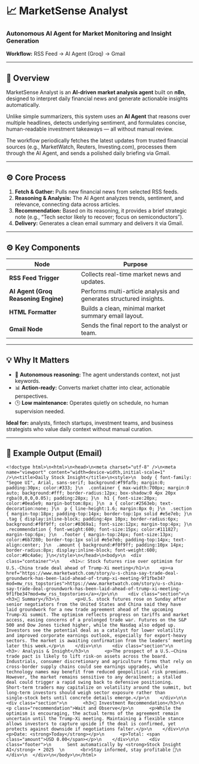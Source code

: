 # 📈 MarketSense Analyst
### Autonomous AI Agent for Market Monitoring and Insight Generation

**Workflow:** RSS Feed → AI Agent (Groq) → Gmail  

---

## 🧠 Overview
MarketSense Analyst is an **AI-driven market analysis agent** built on **n8n**, designed to interpret daily financial news and generate actionable insights automatically.  

Unlike simple summarizers, this system uses an **AI Agent** that reasons over multiple headlines, detects underlying sentiment, and formulates concise, human-readable investment takeaways — all without manual review.  

The workflow periodically fetches the latest updates from trusted financial sources (e.g., MarketWatch, Reuters, Investing.com), processes them through the AI Agent, and sends a polished daily briefing via Gmail.

---

## ⚙️ Core Process
1. **Fetch & Gather:** Pulls new financial news from selected RSS feeds.  
2. **Reasoning & Analysis:** The AI Agent analyzes trends, sentiment, and relevance, connecting data across articles.  
3. **Recommendation:** Based on its reasoning, it provides a brief strategic note (e.g., “Tech sector likely to recover; focus on semiconductors”).  
4. **Delivery:** Generates a clean email summary and delivers it via Gmail.  

---

## ⚙️ Key Components
| Node | Purpose |
|------|----------|
| **RSS Feed Trigger** | Collects real-time market news and updates. |
| **AI Agent (Groq Reasoning Engine)** | Performs multi-article analysis and generates structured insights. |
| **HTML Formatter** | Builds a clean, minimal market summary email layout. |
| **Gmail Node** | Sends the final report to the analyst or team. |

---

## 💡 Why It Matters
- 🧠 **Autonomous reasoning:** The agent understands context, not just keywords.  
- 📊 **Action-ready:** Converts market chatter into clear, actionable perspectives.  
- 🕒 **Low maintenance:** Operates quietly on schedule, no human supervision needed.  

**Ideal for:** analysts, fintech startups, investment teams, and business strategists who value daily context without manual curation.

---

## 🧩 Example Output (Email)
```text
<!doctype html>\n<html>\n<head>\n<meta charset="utf-8" />\n<meta name="viewport" content="width=device-width,initial-scale=1" />\n<title>Daily Stock Insight</title>\n<style>\n  body { font-family: "Segoe UI", Arial, sans-serif; background:#f9fafb; margin:0; padding:30px; color:#333; }\n  .container { max-width:700px; margin:0 auto; background:#fff; border-radius:12px; box-shadow:0 4px 20px rgba(0,0,0,0.05); padding:28px; }\n  h1 { font-size:20px; color:#0ea5e9; margin-bottom:8px; }\n  a { color:#2563eb; text-decoration:none; }\n  p { line-height:1.6; margin:8px 0; }\n  .section { margin-top:18px; padding-top:14px; border-top:1px solid #e5e7eb; }\n  .tag { display:inline-block; padding:4px 10px; border-radius:6px; background:#f0f9ff; color:#0369a1; font-size:12px; margin-top:4px; }\n  .recommendation { font-weight:600; font-size:15px; color:#111827; margin-top:6px; }\n  .footer { margin-top:24px; font-size:13px; color:#6b7280; border-top:1px solid #e5e7eb; padding-top:14px; text-align:center; }\n  .amount { background:#f0f9ff; padding:10px 14px; border-radius:8px; display:inline-block; font-weight:600; color:#0c4a6e; }\n</style>\n</head>\n<body>\n  <div class="container">\n    <h1>📈 Stock futures rise over optimism for U.S.-China trade deal ahead of Trump-Xi meeting</h1>\n    <p><a href="https://www.marketwatch.com/story/u-s-china-say-trade-deal-groundwork-has-been-laid-ahead-of-trump-xi-meeting-9f1fbe34?mod=mw_rss_topstories">https://www.marketwatch.com/story/u-s-china-say-trade-deal-groundwork-has-been-laid-ahead-of-trump-xi-meeting-9f1fbe34?mod=mw_rss_topstories</a></p>\n\n    <div class="section">\n      <h3>📰 Summary</h3>\n      <p>U.S. stock futures rose on Sunday after senior negotiators from the United States and China said they have laid groundwork for a new trade agreement ahead of the upcoming Trump‑Xi summit. The optimism reflects progress on tariffs and market access, easing concerns of a prolonged trade war. Futures on the S&P 500 and Dow Jones ticked higher, while the Nasdaq also edged up. Investors see the potential deal as a catalyst for lower volatility and improved corporate earnings outlook, especially for export‑heavy sectors. The market is awaiting confirmation from the leaders’ meeting later this week.</p>\n    </div>\n\n    <div class="section">\n      <h3>💡 Analysis & Insight</h3>\n      <p>The prospect of a U.S.–China trade pact is likely to lift risk‑on assets across the board. Industrials, consumer discretionary and agriculture firms that rely on cross‑border supply chains could see earnings upgrades, while technology names may benefit from reduced geopolitical risk premiums. However, the market remains sensitive to any derailment; a stalled deal could trigger a rapid swing back to defensive positioning. Short‑term traders may capitalize on volatility around the summit, but long‑term investors should weigh sector exposure rather than single‑stock bets until concrete details emerge.</p>\n    </div>\n\n    <div class="section">\n      <h3>💬 Investment Recommendation</h3>\n      <p class="recommendation">Wait and Observe</p>\n      <p>While the optimism is encouraging, the actual terms of the agreement remain uncertain until the Trump‑Xi meeting. Maintaining a flexible stance allows investors to capture upside if the deal is confirmed, yet protects against downside if negotiations falter.</p>\n    </div>\n\n      <p>Date: <strong>Today</strong></p>\n      <p>Total: <span class="amount">USD 0.00</span></p>\n    </div>\n\n    <div class="footer">\n      Sent automatically by <strong>Stock Insight AI</strong> • 2025  \n      <br>Stay informed, stay profitable 🚀\n    </div>\n  </div>\n</body>\n</html>
